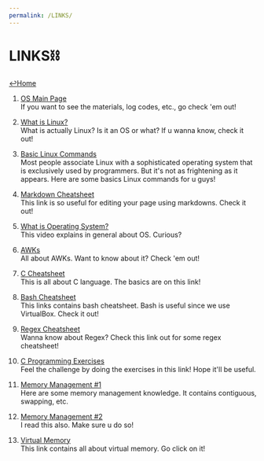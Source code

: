```yaml
---
permalink: /LINKS/
---
```


# LINKS⛓

[↩️Home](https://nichoje.github.io/os212/)

1. [OS Main Page](https://os.vlsm.org/)<br>
If you want to see the materials, log codes, etc., go check 'em out!

2. [What is Linux?](https://www.linux.com/what-is-linux/)<br>
What is actually Linux? Is it an OS or what? If u wanna know, check it out!

3. [Basic Linux Commands](https://www.hostinger.com/tutorials/linux-commands)<br>
Most people associate Linux with a sophisticated operating system that is 
exclusively used by programmers. But it's not as frightening as it appears.
Here are some basics Linux commands for u guys!

4. [Markdown Cheatsheet](https://github.com/adam-p/markdown-here/wiki/Markdown-Cheatsheet)<br>
This link is so useful for editing your page using markdowns. Check it out!

5. [What is Operating System?](https://www.youtube.com/watch?v=pVzRTmdd9j0)<br>
This video explains in general about OS. Curious?

6. [AWKs](https://www.gnu.org/software/gawk/manual/gawk.html)<br>
All about AWKs. Want to know about it? Check 'em out!

7. [C Cheatsheet](https://www.codewithharry.com/blogpost/c-cheatsheet)<br>
This is all about C language. The basics are on this link!

8. [Bash Cheatsheet](https://devhints.io/bash)<br>
This links contains bash cheatsheet. Bash is useful since we use VirtualBox. Check it out!

9. [Regex Cheatsheet](https://www.rexegg.com/regex-quickstart.html)<br>
Wanna know about Regex? Check this link out for some regex cheatsheet!

10. [C Programming Exercises](https://www.w3resource.com/c-programming-exercises/)<br>
Feel the challenge by doing the exercises in this link! Hope it'll be useful.

11. [Memory Management #1](https://www.guru99.com/os-memory-management.html)<br>
Here are some memory management knowledge. It contains contiguous, swapping, etc.

12. [Memory Management #2](https://www.tutorialspoint.com/operating_system/os_memory_management.htm)<br>
I read this also. Make sure u do so!

13. [Virtual Memory](https://www.tutorialspoint.com/operating_system/os_virtual_memory.htm)<br>
This link contains all about virtual memory. Go click on it!


